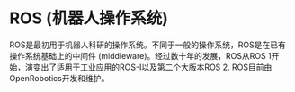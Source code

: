 # ROS (机器人操作系统)

ROS是最初用于机器人科研的操作系统。不同于一般的操作系统，ROS是在已有操作系统基础上的中间件 (middleware)。经过数十年的发展，ROS从ROS 1开始，演变出了适用于工业应用的ROS-I以及第二个大版本ROS 2. ROS目前由OpenRobotics开发和维护。
